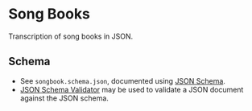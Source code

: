 # Song Books

Transcription of song books in JSON.

## Schema
- See `songbook.schema.json`, documented using [JSON Schema](https://json-schema.org/).
- [JSON Schema Validator](https://www.jsonschemavalidator.net/) may be used to validate a JSON document against
  the JSON schema.
